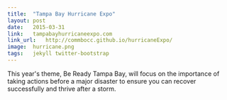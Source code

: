 ```yaml
---
title:	"Tampa Bay Hurricane Expo"
layout:	post
date:	2015-03-31
link:	tampabayhurricaneexpo.com
link_url:	http://commbocc.github.io/hurricaneExpo/
image:	hurricane.png
tags:	jekyll twitter-bootstrap
---
```


This year's theme, Be Ready Tampa Bay, will focus on the importance of taking actions before a major disaster to ensure you can recover successfully and thrive after a storm.